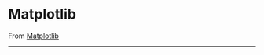 # Matplotlib

From <a href="https://matplotlib.org/" target="_blank">Matplotlib</a>

---

```python

```

